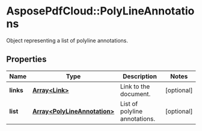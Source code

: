 ﻿# AsposePdfCloud::PolyLineAnnotations
Object representing a list of polyline annotations.

## Properties
Name | Type | Description | Notes
------------ | ------------- | ------------- | -------------
**links** | [**Array&lt;Link&gt;**](Link.md) | Link to the document. | [optional] 
**list** | [**Array&lt;PolyLineAnnotation&gt;**](PolyLineAnnotation.md) | List of polyline annotations. | [optional] 


